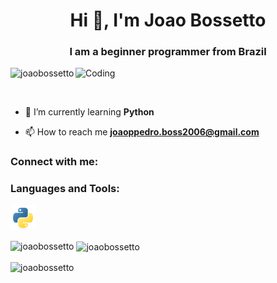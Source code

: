 <h1 align="center">Hi 👋, I'm Joao Bossetto</h1>
<h3 align="center">I am a beginner programmer from Brazil</h3>
<img align="right" alt="Coding" width="400" src= https://t3.ftcdn.net/jpg/06/01/17/18/360_F_601171862_l7yZ0wujj8o2SowiKTUsfLEEx8KunYNd.jpg>

<p align="left"> <img src="https://komarev.com/ghpvc/?username=joaobossetto&label=Profile%20views&color=0e75b6&style=flat" alt="joaobossetto" /> </p>

<p align="left"> <a href="https://twitter.com/" target="blank"><img src="https://img.shields.io/twitter/follow/?logo=twitter&style=for-the-badge" alt="" /></a> </p>

- 🌱 I’m currently learning **Python**

- 📫 How to reach me **joaoppedro.boss2006@gmail.com**

<h3 align="left">Connect with me:</h3>
<p align="left">
</p>

<h3 align="left">Languages and Tools:</h3>
<p align="left"> <a href="https://www.python.org" target="_blank" rel="noreferrer"> <img src="https://raw.githubusercontent.com/devicons/devicon/master/icons/python/python-original.svg" alt="python" width="40" height="40"/> </a> </p>

<p><img align="left" src="https://github-readme-stats.vercel.app/api/top-langs?username=joaobossetto&show_icons=true&locale=en&layout=compact" alt="joaobossetto" /></p>

<p>&nbsp;<img align="center" src="https://github-readme-stats.vercel.app/api?username=joaobossetto&show_icons=true&locale=en" alt="joaobossetto" /></p>

<p><img align="center" src="https://github-readme-streak-stats.herokuapp.com/?user=joaobossetto&" alt="joaobossetto" /></p>
